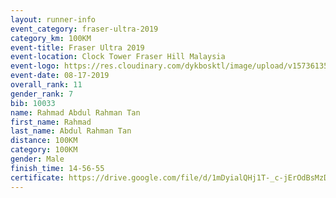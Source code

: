 ```yaml
---
layout: runner-info 
event_category: fraser-ultra-2019 
category_km: 100KM 
event-title: Fraser Ultra 2019 
event-location: Clock Tower Fraser Hill Malaysia 
event-logo: https://res.cloudinary.com/dykbosktl/image/upload/v1573613535/Logo/logo_mfst7w.jpg
event-date: 08-17-2019 
overall_rank: 11
gender_rank: 7
bib: 10033
name: Rahmad Abdul Rahman Tan
first_name: Rahmad
last_name: Abdul Rahman Tan
distance: 100KM
category: 100KM
gender: Male
finish_time: 14-56-55
certificate: https://drive.google.com/file/d/1mDyialQHj1T-_c-jErOdBsMzDlTW66xv/view?usp=sharing
---
```

